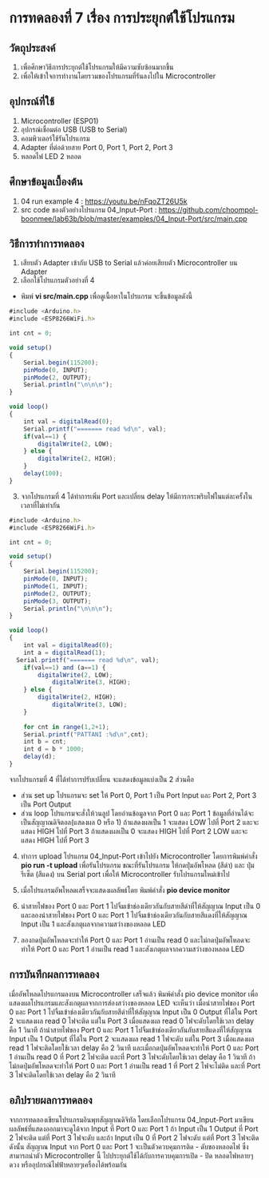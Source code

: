 # การทดลองที่ 7 เรื่อง การประยุกต์ใช้โปรแกรม

## วัตถุประสงค์
1. เพื่อศึกษาวิธีการประยุกต์ใช้โปรแกรมให้มีความซับซ้อนมากขึ้น
2. เพื่อให้เข้าใจการทำงานโดยรวมของโปรแกรมที่รันลงไปใน Microcontroller 

## อุปกรณ์ที่ใช้
1.	Microcontroller (ESP01) 
2.	อุปกรณ์เชื่อมต่อ USB (USB to Serial)
3.	คอมพิวเตอร์ใช้รันโปรแกรม
4.	Adapter ที่ต่อด้วยสาย Port 0, Port 1, Port 2, Port 3
5.	หลอดไฟ LED 2 หลอด

## ศึกษาข้อมูลเบื้องต้น
1. 04 run example 4 : https://youtu.be/nFqoZT26U5k
2. src code ของตัวอย่างโปรแกรม 04_Input-Port : https://github.com/choompol-boonmee/lab63b/blob/master/examples/04_Input-Port/src/main.cpp


## วิธีการทำการทดลอง
1. เสียบตัว Adapter เข้ากับ USB to Serial แล้วค่อยเสียบตัว Microcontroller บน Adapter
2. เลือกใช้โปรแกรมตัวอย่างที่ 4
- พิมพ์ **vi src/main.cpp** เพื่อดูเนื้อหาในโปรแกรม จะขึ้นข้อมูลดังนี้
```javascript
#include <Arduino.h>
#include <ESP8266WiFi.h>

int cnt = 0;

void setup()
{
	Serial.begin(115200);
	pinMode(0, INPUT);
	pinMode(2, OUTPUT);
	Serial.println("\n\n\n");
}

void loop()
{
	int val = digitalRead(0);
	Serial.printf("======= read %d\n", val);
	if(val==1) {
		digitalWrite(2, LOW);
	} else {
		digitalWrite(2, HIGH);
	}
	delay(100);
}
```
3. จากโปรแกรมที่ 4 ได้ทำการเพิ่ม Port และเปลี่ยน delay ให้มีการกระพริบไฟในแต่ละครั้งในเวลาที่ไม่เท่ากัน
```javascript
#include <Arduino.h>
#include <ESP8266WiFi.h>

int cnt = 0;

void setup()
{
	Serial.begin(115200);
	pinMode(0, INPUT);
  	pinMode(1, INPUT);
	pinMode(2, OUTPUT);
  	pinMode(3, OUTPUT);
	Serial.println("\n\n\n");
}

void loop()
{
	int val = digitalRead(0);
  	int a = digitalRead(1);
  Serial.printf("======= read %d\n", val);
	if(val==1) and (a==1) {
		digitalWrite(2, LOW);
    		digitalWrite(3, HIGH);
	} else {
		digitalWrite(2, HIGH);
    		digitalWrite(3, LOW);
	}
  
  	for cnt in range(1,2+1);
  	Serial.printf("PATTANI :%d\n",cnt);
  	int b = cnt;
  	int d = b * 1000;
	delay(d);
}
```
จากโปรแกรมที่ 4 ที่ได้ทำการปรับเปลี่ยน จะแสดงข้อมูลแบ่งเป็น 2 ส่วนคือ 
- ส่วน set up โปรแกรมจะ set ให้ Port 0, Port 1 เป็น Port Input และ Port 2, Port 3 เป็น Port Output
- ส่วน loop โปรแกรมจะสั่งให้วนลูป โดยอ่านข้อมูลจาก Port 0 และ Port 1 ข้อมูลที่อ่านได้จะเป็นสัญญาณดิจิตอล(แสดงผล 0 หรือ 1) ถ้าแสดงผลเป็น 1 จะแสดง LOW ไปที่ Port 2 และจะแสดง HIGH ไปที่ Port 3 ถ้าแสดงผลเป็น 0 จะแสดง HIGH ไปที่ Port 2 LOW และจะแสดง HIGH ไปที่ Port 3 

4. ทำการ upload โปรแกรม 04_Input-Port เข้าไปยัง Microcontroller โดยการพิมพ์คำสั่ง **pio run -t upload** เพื่อรันโปรแกรม
ขณะที่รันโปรแกรม ให้กดปุ่มอัพโหลด (สีดำ) และ ปุ่มรีเซ็ต (สีแดง) บน Serial port เพื่อให้ Microcontroller รับโปรแกรมใหม่เข้าไป

5. เมื่อโปรแกรมอัพโหลดเสร็จจะแสดงผลลัพธ์โดย พิมพ์คำสั่ง **pio device monitor**

6. นำสายไฟของ Port 0 และ Port 1 ไปจิ้มเข้าช่องเดียวกันกับสายสีดำที่ให้สัญญาณ Input เป็น 0 และลองนำสายไฟของ Port 0 และ Port 1 ไปจิ้มเข้าช่องเดียวกันกับสายสีแดงที่ให้สัญญาณ Input เป็น 1 และสังเกตุผลจากความสว่างของหลอด LED

7. ลองกดปุ่มอัพโหลดจะทำให้ Port 0 และ Port 1 อ่านเป็น read 0 และไม่กดปุ่มอัพโหลดจะทำให้ Port 0 และ Port 1 อ่านเป็น read 1 และสังเกตุผลจากความสว่างของหลอด LED

## การบันทึกผลการทดลอง
เมื่ออัพโหลดโปรแกรมลงบน Microcontroller เสร็จแล้ว พิมพ์คำสั่ง pio device monitor เพื่อแสดงผลโปรแกรมและสังเกตุผลจากการส่องสว่างของหลอด LED จะเห็นว่า เมื่อนำสายไฟของ Port 0 และ Port 1 ไปจิ้มเข้าช่องเดียวกันกับสายสีดำที่ให้สัญญาณ Input เป็น 0 Output ที่ได้ใน Port 2 จะแสดงผล read 0 ไฟจะติด แต่ใน Port 3 เมื่อแสดงผล read 0 ไฟจะดับโดยใช้เวลา delay คือ 1 วินาที ถ้านำสายไฟของ Port 0 และ Port 1 ไปจิ้มเข้าช่องเดียวกันกับสายสีแดงที่ให้สัญญาณ Input เป็น 1 Output ที่ได้ใน Port 2 จะแสดงผล read 1 ไฟจะดับ แต่ใน Port 3 เมื่อแสดงผล read 1 ไฟจะติดโดยใช้เวลา delay คือ 2 วินาที
และเมื่อกดปุ่มอัพโหลดจะทำให้ Port 0 และ Port 1 อ่านเป็น read 0 ที่ Port 2 ไฟจะติด และที่ Port 3 ไฟจะดับโดยใช้เวลา delay คือ 1 วินาที ถ้าไม่กดปุ่มอัพโหลดจะทำให้ Port 0 และ Port 1 อ่านเป็น read 1 ที่ Port 2 ไฟจะไม่ติด และที่ Port 3 ไฟจะติดโดยใช้เวลา delay คือ 2 วินาที

## อภิปรายผลการทดลอง
จากการทดลองเขียนโปรแกรมอินพุทสัญญาณดิจิทัล โดยเลือกโปรแกรม 04_Input-Port มาเขียน ผลลัพธ์ที่แสดงออกมาจะดูได้จาก Input ที่ Port 0 และ Port 1 ถ้า Input เป็น 1 Output ที่ Port 2 ไฟจะติด แต่ที่ Port 3 ไฟจะดับ และถ้า Input เป็น 0 ที่ Port 2 ไฟจะดับ แต่ที่ Port 3 ไฟจะติด ดังนั้น สัญญาณ Input จาก Port 0 และ Port 1 จะเป็นตัวควบคุมการติด - ดับของหลอดไฟ ซึ่งสามารถนำตัว Microcontroller นี้ ไปประยุกต์ใช้ได้กับการควบคุมการเปิด - ปิด หลอดไฟหลายๆดวง หรืออุปกรณ์ไฟฟ้าหลายๆเครื่องได้พร้อมกัน 


